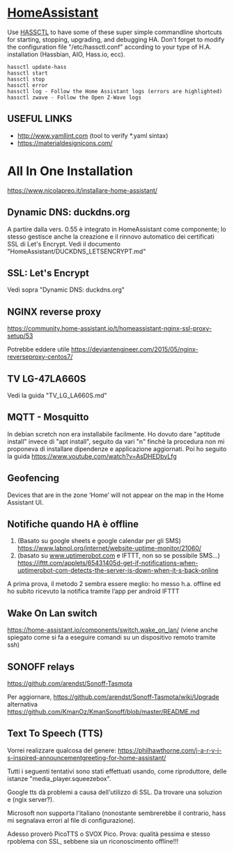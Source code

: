 # [HomeAssistant](https://home-assistant.io)
Use [HASSCTL](https://github.com/dale3h/hassctl) to have some of these super simple commandline shortcuts for starting, stopping, upgrading, and debugging HA.
Don't forget to modify the configuration file "/etc/hassctl.conf" according to your type of H.A. installation (Hassbian, AIO, Hass.io, ecc).
```
hassctl update-hass
hassctl start
hassctl stop
hassctl error
hassctl log - Follow the Home Assistant logs (errors are highlighted)
hassctl zwave - Follow the Open Z-Wave logs
```
## USEFUL LINKS
* http://www.yamllint.com (tool to verify *.yaml sintax)
* https://materialdesignicons.com/

# All In One Installation
https://www.nicolapreo.it/installare-home-assistant/

## Dynamic DNS: duckdns.org
A partire dalla vers. 0.55 è integrato in HomeAssistant come componente; lo stesso gestisce anche la creazione e il rinnovo automatico dei certificati SSL di Let's Encrypt.
Vedi il documento "HomeAssistant/DUCKDNS_LETSENCRYPT.md" 


## SSL: Let's Encrypt
Vedi sopra "Dynamic DNS: duckdns.org"

## NGINX reverse proxy
https://community.home-assistant.io/t/homeassistant-nginx-ssl-proxy-setup/53

Potrebbe eddere utile https://deviantengineer.com/2015/05/nginx-reverseproxy-centos7/


## TV LG-47LA660S
Vedi la guida "TV_LG_LA660S.md"

## MQTT - Mosquitto
In debian scretch non era installabile facilmente. Ho dovuto dare "aptitude install" invece di "apt install", seguito da vari "n" finchè la procedura non mi proponeva di installare dipendenze e applicazione aggiornati.
Poi ho seguito la guida https://www.youtube.com/watch?v=AsDHEDbyLfg

## Geofencing
Devices that are in the zone ‘Home’ will not appear on the map in the Home Assistant UI.

## Notifiche quando HA è offline
1. (Basato su google sheets e google calendar per gli SMS)
https://www.labnol.org/internet/website-uptime-monitor/21060/ 
2. (basato su www.uptimerobot.com e IFTTT, non so se possibile SMS…)
https://ifttt.com/applets/65431405d-get-if-notifications-when-uptimerobot-com-detects-the-server-is-down-when-it-s-back-online

A prima prova, il metodo 2 sembra essere meglio: ho messo h.a. offline ed ho subito ricevuto la notifica tramite l’app per android IFTTT

## Wake On Lan switch
https://home-assistant.io/components/switch.wake_on_lan/ (viene anche spiegato come si fa a eseguire comandi su un dispositivo remoto tramite ssh)

## SONOFF relays
https://github.com/arendst/Sonoff-Tasmota

Per aggiornare, https://github.com/arendst/Sonoff-Tasmota/wiki/Upgrade
alternativa
https://github.com/KmanOz/KmanSonoff/blob/master/README.md

## Text To Speech (TTS)
Vorrei realizzare qualcosa del genere: https://philhawthorne.com/j-a-r-v-i-s-inspired-announcementgreeting-for-home-assistant/

Tutti i seguenti tentativi sono stati effettuati usando, come riproduttore, delle istanze "media_player.squeezebox".

Google tts dà problemi a causa dell'utilizzo di SSL. Da trovare una soluzion e (ngix server?).

Microsoft non supporta l'italiano (nonostante sembrerebbe il contrario, hass mi segnalava errori al file di configurazione).

Adesso proverò PicoTTS o SVOX Pico. Prova: qualità pessima e stesso rpoblema con SSL, sebbene sia un riconoscimento offline!!!
